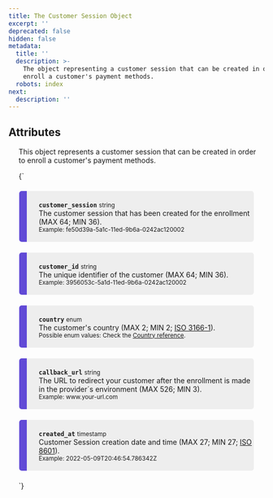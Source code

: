 ```yaml
---
title: The Customer Session Object
excerpt: ''
deprecated: false
hidden: false
metadata:
  title: ''
  description: >-
    The object representing a customer session that can be created in order to
    enroll a customer's payment methods.
  robots: index
next:
  description: ''
---
```

## Attributes

This object represents a customer session that can be created in order to enroll a customer's payment methods.

<HTMLBlock>{`
<div>
  <div class="yuno">
    <p><strong><code>customer_session</code></strong> <small>string</small>
      <br/>The customer session that has been created for the enrollment (MAX 64; MIN 36).
  	  <br/><small>  Example: fe50d39a-5a1c-11ed-9b6a-0242ac120002  </small>
    </p>	
  </div>
  
  <div class="yuno">
    <p><strong><code>customer_id</code></strong> <small>string</small>
      <br/>The unique identifier of the customer (MAX 64; MIN 36).
   	  <br/><small>  Example: 3956053c-5a1d-11ed-9b6a-0242ac120002  </small>
    </p>	
  </div>
  
  <div class="yuno">
    <p><strong><code>country</code></strong> <small>enum</small>
      <br/>The customer's country (MAX 2; MIN 2;  <a href="https://en.wikipedia.org/wiki/ISO_3166-1">ISO 3166-1</a>).    
      <br/><small> Possible enum values: Check the  <a href="country-reference">Country reference</a>.</small>
    </p>	
  </div>
  
  <div class="yuno">
    <p><strong><code>callback_url</code></strong> <small>string</small>
      <br/>The URL to redirect your customer after the enrollment is made in the provider´s environment (MAX 526; MIN 3).    
   	  <br/><small>  Example: www.your-url.com  </small>
    </p>	
  </div>

  <div class="yuno">
    <p><strong><code>created_at</code></strong> <small>timestamp</small>
      <br/>Customer Session creation date and time (MAX 27; MIN 27; <a href="https://en.wikipedia.org/wiki/ISO_8601">ISO 8601</a>).
      <br/><small> Example: 2022-05-09T20:46:54.786342Z  </small>
    </p>	
  </div>
</div>

<style>
  :root {
    --yuno-main-color: #614AD6;
    --yellow: #CEE65A;
  }
  details {
    display: flex;
    overflow: hidden;
  }
  p {
    margin-left: 20px;
  }
  .yuno {
    --highlight: var(#eee);
    background: #eee;
    margin: 1.5em;
    border-radius: 5px;
    border-left: 15px solid var(--yuno-main-color);
    padding: 0.25em;
  }
</style>
`}</HTMLBlock>